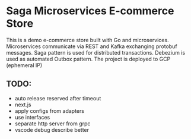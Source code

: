 # Saga Microservices E-commerce Store

This is a demo e-commerce store built with Go and microservices.
Microservices communicate via REST and Kafka exchanging protobuf messages.
Saga pattern is used for distributed transactions.
Debezium is used as automated Outbox pattern.
The project is deployed to GCP (ephemeral IP)

## TODO:

- auto release reserved after timeout
- next.js
- apply configs from adapters
- use interfaces
- separate http server from grpc
- vscode debug describe better